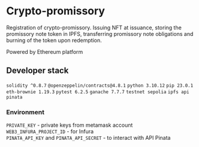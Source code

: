 # Crypto-promissory
Registration of crypto-promissory. Issuing NFT at issuance, storing the promissory note token in IPFS, transferring promissory note obligations and burning of the token upon redemption.  

Powered by Ethereum platform
## Developer stack
`solidity ^0.8.7` 
`@openzeppelin/contracts@4.8.1` 
`python 3.10.12` 
`pip 23.0.1` 
`eth-brownie 1.19.3` 
`pytest 6.2.5` 
`ganache 7.7.7` 
`testnet sepolia` 
`ipfs api pinata`
### Environment
`PRIVATE_KEY` - private keys from metamask account  
`WEB3_INFURA_PROJECT_ID` - for Infura  
`PINATA_API_KEY` and `PINATA_API_SECRET` - to interact with API Pinata

